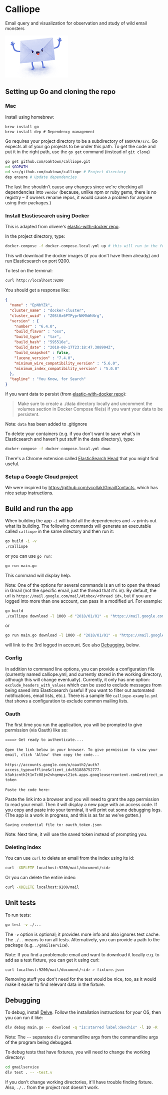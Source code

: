 # Calliope
Email query and visualization for observation and study of wild email monsters

![angry faced envelope with arms waving](images/email_monster.png)

## Setting up Go and cloning the repo

### Mac
Install using homebrew:

```
brew install go
brew install dep # Dependency management
```

Go requires your project directory to be a subdirectory of `$GOPATH/src`. Go expects all
of your go projects to be under this path. To get the code and put it in the right path, use the `go get` command (instead of `git clone`)

```bash
go get github.com/oaktown/calliope.git
cd $GOPATH
cd src/github.com/oaktown/calliope # Project directory
dep ensure # Update dependencies
```
The last line shouldn't cause any changes since we're checking all dependencies into `vendor` (because, unlike npm or ruby gems, there is no registry – if owners rename repos, it would cause a problem for anyone using their packages.)

### Install Elasticsearch using Docker

This is adapted from olivere's [elastic-with-docker repo](https://github.com/olivere/elastic-with-docker).

In the project directory, type:

```bash
docker-compose -f docker-compose.local.yml up # this will run in the foreground
```

This will download the docker images (if you don't have them already) and run Elasticsearch on port 9200.

To test on the terminal:

```bash
curl http://localhost:9200
```

You should get a response like:

```json
{
  "name" : "EpNbYZk",
  "cluster_name" : "docker-cluster",
  "cluster_uuid" : "Z0St0x6PTPyprNKMhWhNrg",
  "version" : {
    "number" : "6.4.0",
    "build_flavor" : "oss",
    "build_type" : "tar",
    "build_hash" : "595516e",
    "build_date" : "2018-08-17T23:18:47.308994Z",
    "build_snapshot" : false,
    "lucene_version" : "7.4.0",
    "minimum_wire_compatibility_version" : "5.6.0",
    "minimum_index_compatibility_version" : "5.0.0"
  },
  "tagline" : "You Know, for Search"
}
```

If you want data to persist (from [elastic-with-docker repo](https://github.com/olivere/elastic-with-docker)):

> Make sure to create a ./data directory locally and uncomment the volumes section in Docker Compose file(s) if you want your data to be persistent.

Note: `data` has been added to .gitignore

To delete your containers (e.g. if you don't want to save what's in Elasticsearch and haven't put stuff in the data directory), type:

```bash
docker-compose -f docker-compose.local.yml down
```

There's a Chrome extension called [ElasticSearch Head](https://chrome.google.com/webstore/detail/elasticsearch-head/ffmkiejjmecolpfloofpjologoblkegm) that you might find useful.

### Setup a Google Cloud project

We were inspired by https://github.com/vcollak/GmailContacts, which has nice
setup instructions.

## Build and run the app

When building the app `-i` will build all the dependencies and `-v` prints
out what its building.  The following commands will generate an executable
called `calliope` in the same directory and then run it:

```bash
go build -i -v
./calliope
```
or you can use `go run`:

```bash
go run main.go
```

This command will display help.

Note: One of the options for several commands is an url to open the thread in Gmail (not the specific email, just the thread that it's in). 
By default, the url is `https://mail.google.com/mail/#inbox/<thread id>`, but if you are logged into more than one
account, can pass in a modified url. For example:

```bash
go build
./calliope download -l 1000 -d "2018/01/01" -u "https://mail.google.com/mail/u/2"
```

or

```bash
go run main.go download -l 1000 -d "2018/01/01" -u "https://mail.google.com/mail/u/2/"
```

will link to the 3rd logged in account. See also [Debugging](#debugging), below.

### Config

In addition to command line options, you can provide a configuration file (currently named calliope.yml, and currently stored in the working directory, although this will change eventually). Currently, it only has one option: `exclude_headers_with_values` which can be used to exclude messages from being saved into Elasticsearch (useful if you want to filter out automated notifications, email lists, etc.). There is a sample file `calliope-example.yml` that shows a configuration to exclude common mailing lists.

### Oauth

The first time you run the application, you will be prompted to give permission (via Oauth) like so:

```
====> Get ready to authenticate....

Open the link below in your browser. To give permission to view your email, click 'Allow' then copy the code...

https://accounts.google.com/o/oauth2/auth?access_type=offline&client_id=551888752777-k3ahicnth2t1n7c08jm2vhqempvi21ek.apps.googleusercontent.com&redirect_uri=urn%3Aietf%3Awg%3Aoauth%3A2.0%3Aoob&response_type=code&scope=https%3A%2F%2Fwww.googleapis.com%2Fauth%2Fgmail.readonly&state=state-token

Paste the code here:
```

Paste the link into a browser and you will need to grant the app permission
to read your email.  Then it will display a new page with an access code.  If
you copy and paste into your terminal, it will print out some debugging logs.
(The app is a work in progress, and this is as far as we've gotten.)


```
Saving credential file to: oauth_token.json
```

Note: Next time, it will use the saved token instead of prompting you.

### Deleting index
You can use `curl` to delete an email from the index using its id:
```bash
curl -XDELETE localhost:9200/mail/document/<id>
```

Or you can delete the entire index:
```bash
curl -XDELETE localhost:9200/mail
```

## Unit tests
To run tests:

```bash
go test -v ./...
```

The `-v` option is optional; it provides more info and also ignores test cache. The `./..`
means to run all tests. Alternatively, you can provide a path to the package (e.g. 
`./gmailservice`).   

Note: If you find a problematic email and want to download it locally e.g. to add as a test
fixture, you can get it using curl:

```bash
curl localhost:9200/mail/document/<id> > fixture.json
```

Removing stuff you don't need for the test would be nice, too, as it would make it easier to
find relevant data in the fixture.

## Debugging
   
To debug, install [Delve](https://github.com/derekparker/delve). Follow the installation 
instructions for your OS, then you can run it like:

```bash
dlv debug main.go -- download -q "is:starred label:devchix" -l 10 -R
```

Note: The `--` separates `dlv` commandline args from the commandline args of the program being debugged. 

To debug tests that have fixtures, you will need to change the working directory:

```bash
cd gmailservice
dlv test . -- -test.v
``` 

If you don't change working directories, it'll have trouble finding fixture. Also, `./..` 
from the project root doesn't work.
